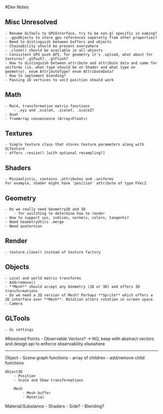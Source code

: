 #Dev Notes

## Misc Unresolved
	- Rename GLTools to GPUInterface, try to be non-gl specific in naming?
	- .gpuObjects to store gpu references seperatly from other properties?
	- Need to distinguish between buffers and objects
	- Chainability should be present everywhere
	- .clone() should be available in all objects
	- Consistent GPU push API, for geometry it's .upload, what about for textures? .glPush?, .glFlush?
	- How to distinguish between attribute and attribute data and same for uniforms (ie, what type should be on Shader and what type on geometry). enum AttributeType? enum AttributeData?
	- How to implement blending?
	- Passing 2D vertices to vec3 position should work

## Math
	- Mat4, transformation matrix functions
		- .xyz and .scaleX, .scaleY, .scaleZ?
	- Quat
	- fromArray convenience (Array<Float>)

## Textures
	- Simple texture class that stores texture parameters along with GLTexture
	- offers .resize() [with optional resampling?]

## Shaders
	- Minimalistic, contains .attributes and .uniforms
	For example, shader might have 'position' attribute of type FVec2

## Geometry
	- Do we really need Geometry2D and 3D
		- for switching to determine how to render
	- How to support uvs, indices, normals, colors, tangents?
	- Need GeometryUtils .merge
	- Need quaternion

## Render
	- texture.clone() instead of texture factory

## Objects
	- Local and world matrix transforms
	- Add/remove()
	- **Mesh** should accept any Geometry (2D or 3D) and offers 3D transformations
	- Do we need a 2D version of Mesh? Perhaps **Sprite** which offers a 2D interface over **Mesh**. Rotation alters rotation in screen space
	- Camera

## GLTools
	- GL settings


#Resolved Points
	- Observable Vectors?
		-> NO, keep with abstract vectors and design api to enforce observability elsewhere

------------------

Object
	- Scene graph functions
	- array of children
	- add/remove child functions

	Object3D
		- Position
		- Scale and Skew transformations

		Mesh
			- Mesh buffer
			- Material

Material/Substance
	- Shaders
	- Side?
	- Blending?